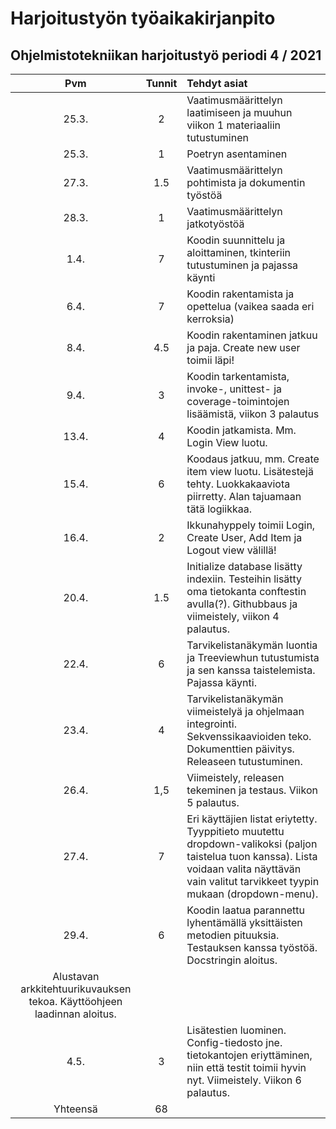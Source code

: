 # Harjoitustyön työaikakirjanpito #
##  Ohjelmistotekniikan harjoitustyö periodi 4 / 2021

| Pvm    | Tunnit| Tehdyt asiat |
| :--:   |:-----:| :------|
|25.3.   |  2    | Vaatimusmäärittelyn laatimiseen ja muuhun viikon 1 materiaaliin tutustuminen |
|25.3.   |  1    | Poetryn asentaminen |
|27.3.   |  1.5  | Vaatimusmäärittelyn pohtimista ja dokumentin työstöä |
|28.3.   |  1    | Vaatimusmäärittelyn jatkotyöstöä |
|1.4.    |  7    | Koodin suunnittelu ja aloittaminen, tkinteriin tutustuminen ja pajassa käynti|
|6.4.    |  7    | Koodin rakentamista ja opettelua (vaikea saada eri kerroksia) |
|8.4.    |  4.5  | Koodin rakentaminen jatkuu ja paja. Create new user toimii läpi! |
|9.4.    |  3    | Koodin tarkentamista, invoke-, unittest- ja coverage-toimintojen lisäämistä, viikon 3 palautus |
|13.4.   |  4    | Koodin jatkamista. Mm. Login View luotu. |
|15.4.   |  6    | Koodaus jatkuu, mm. Create item view luotu. Lisätestejä tehty. Luokkakaaviota piirretty.  Alan tajuamaan tätä logiikkaa.| 
|16.4.   |  2    | Ikkunahyppely toimii Login, Create User, Add Item ja Logout view välillä!|
|20.4.   |  1.5  | Initialize database lisätty indexiin. Testeihin lisätty oma tietokanta conftestin avulla(?). Githubbaus ja viimeistely, viikon 4 palautus.|
|22.4.   |  6    | Tarvikelistanäkymän luontia ja Treeviewhun tutustumista ja sen kanssa taistelemista. Pajassa käynti. |
|23.4.   |  4    | Tarvikelistanäkymän viimeistelyä ja ohjelmaan integrointi. Sekvenssikaavioiden teko. Dokumenttien päivitys. Releaseen tutustuminen.|
|26.4.   |  1,5  | Viimeistely, releasen tekeminen ja testaus. Viikon 5 palautus.|
|27.4.   |  7    | Eri käyttäjien listat eriytetty. Tyyppitieto muutettu dropdown-valikoksi (paljon taistelua tuon kanssa). Lista voidaan valita näyttävän vain valitut tarvikkeet tyypin mukaan (dropdown-menu).|
|29.4.   |  6    | Koodin laatua parannettu lyhentämällä yksittäisten metodien pituuksia. Testauksen kanssa työstöä. Docstringin aloitus.
                   Alustavan arkkitehtuurikuvauksen tekoa. Käyttöohjeen laadinnan aloitus. | 
|4.5.    |  3    | Lisätestien luominen. Config-tiedosto jne. tietokantojen eriyttäminen, niin että testit toimii hyvin nyt. Viimeistely. Viikon 6 palautus. |
|Yhteensä|  68   | |
